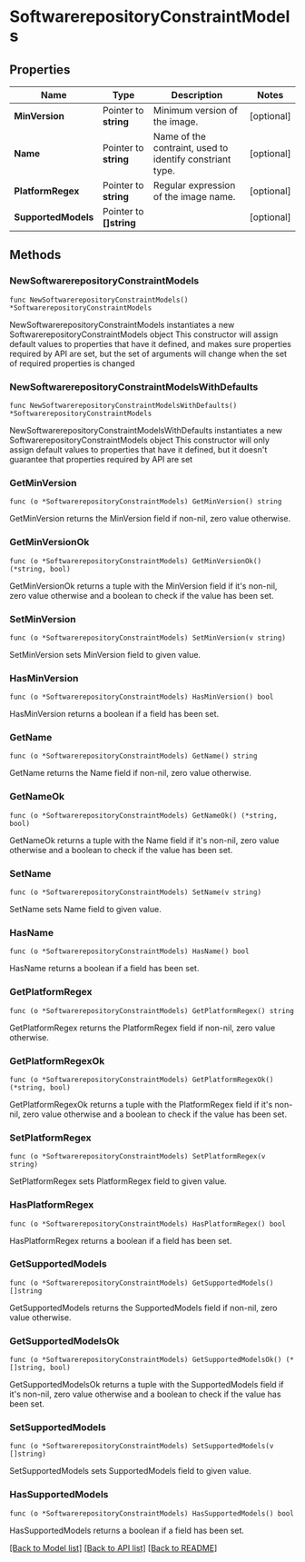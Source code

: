 # SoftwarerepositoryConstraintModels

## Properties

Name | Type | Description | Notes
------------ | ------------- | ------------- | -------------
**MinVersion** | Pointer to **string** | Minimum version of the image. | [optional] 
**Name** | Pointer to **string** | Name of the contraint, used to identify constriant type. | [optional] 
**PlatformRegex** | Pointer to **string** | Regular expression of the image name. | [optional] 
**SupportedModels** | Pointer to **[]string** |  | [optional] 

## Methods

### NewSoftwarerepositoryConstraintModels

`func NewSoftwarerepositoryConstraintModels() *SoftwarerepositoryConstraintModels`

NewSoftwarerepositoryConstraintModels instantiates a new SoftwarerepositoryConstraintModels object
This constructor will assign default values to properties that have it defined,
and makes sure properties required by API are set, but the set of arguments
will change when the set of required properties is changed

### NewSoftwarerepositoryConstraintModelsWithDefaults

`func NewSoftwarerepositoryConstraintModelsWithDefaults() *SoftwarerepositoryConstraintModels`

NewSoftwarerepositoryConstraintModelsWithDefaults instantiates a new SoftwarerepositoryConstraintModels object
This constructor will only assign default values to properties that have it defined,
but it doesn't guarantee that properties required by API are set

### GetMinVersion

`func (o *SoftwarerepositoryConstraintModels) GetMinVersion() string`

GetMinVersion returns the MinVersion field if non-nil, zero value otherwise.

### GetMinVersionOk

`func (o *SoftwarerepositoryConstraintModels) GetMinVersionOk() (*string, bool)`

GetMinVersionOk returns a tuple with the MinVersion field if it's non-nil, zero value otherwise
and a boolean to check if the value has been set.

### SetMinVersion

`func (o *SoftwarerepositoryConstraintModels) SetMinVersion(v string)`

SetMinVersion sets MinVersion field to given value.

### HasMinVersion

`func (o *SoftwarerepositoryConstraintModels) HasMinVersion() bool`

HasMinVersion returns a boolean if a field has been set.

### GetName

`func (o *SoftwarerepositoryConstraintModels) GetName() string`

GetName returns the Name field if non-nil, zero value otherwise.

### GetNameOk

`func (o *SoftwarerepositoryConstraintModels) GetNameOk() (*string, bool)`

GetNameOk returns a tuple with the Name field if it's non-nil, zero value otherwise
and a boolean to check if the value has been set.

### SetName

`func (o *SoftwarerepositoryConstraintModels) SetName(v string)`

SetName sets Name field to given value.

### HasName

`func (o *SoftwarerepositoryConstraintModels) HasName() bool`

HasName returns a boolean if a field has been set.

### GetPlatformRegex

`func (o *SoftwarerepositoryConstraintModels) GetPlatformRegex() string`

GetPlatformRegex returns the PlatformRegex field if non-nil, zero value otherwise.

### GetPlatformRegexOk

`func (o *SoftwarerepositoryConstraintModels) GetPlatformRegexOk() (*string, bool)`

GetPlatformRegexOk returns a tuple with the PlatformRegex field if it's non-nil, zero value otherwise
and a boolean to check if the value has been set.

### SetPlatformRegex

`func (o *SoftwarerepositoryConstraintModels) SetPlatformRegex(v string)`

SetPlatformRegex sets PlatformRegex field to given value.

### HasPlatformRegex

`func (o *SoftwarerepositoryConstraintModels) HasPlatformRegex() bool`

HasPlatformRegex returns a boolean if a field has been set.

### GetSupportedModels

`func (o *SoftwarerepositoryConstraintModels) GetSupportedModels() []string`

GetSupportedModels returns the SupportedModels field if non-nil, zero value otherwise.

### GetSupportedModelsOk

`func (o *SoftwarerepositoryConstraintModels) GetSupportedModelsOk() (*[]string, bool)`

GetSupportedModelsOk returns a tuple with the SupportedModels field if it's non-nil, zero value otherwise
and a boolean to check if the value has been set.

### SetSupportedModels

`func (o *SoftwarerepositoryConstraintModels) SetSupportedModels(v []string)`

SetSupportedModels sets SupportedModels field to given value.

### HasSupportedModels

`func (o *SoftwarerepositoryConstraintModels) HasSupportedModels() bool`

HasSupportedModels returns a boolean if a field has been set.


[[Back to Model list]](../README.md#documentation-for-models) [[Back to API list]](../README.md#documentation-for-api-endpoints) [[Back to README]](../README.md)


